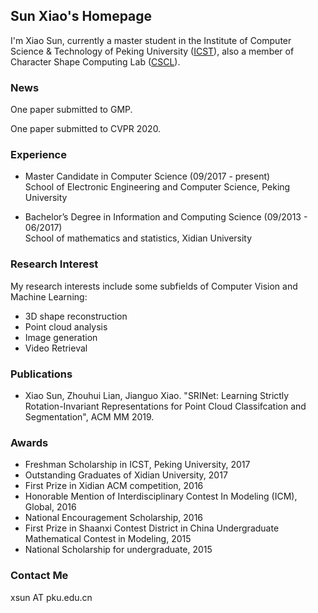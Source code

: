 ## Sun Xiao's Homepage

I'm Xiao Sun, currently a master student in the Institute of Computer Science & Technology of Peking University (<a href="http://www.icst.pku.edu.cn/">ICST</a>), also a member of Character Shape Computing Lab (<a href="http://59.108.48.27/cscl/">CSCL</a>).

### News
One paper submitted to GMP.

One paper submitted to CVPR 2020.

### Experience
* Master Candidate in Computer Science (09/2017 - present) <br/>
School of Electronic Engineering and Computer Science, Peking University

* Bachelor’s Degree in Information and Computing Science (09/2013 - 06/2017) <br/>
School of mathematics and statistics, Xidian University

### Research Interest
My research interests include some subfields of Computer Vision and Machine Learning:
* 3D shape reconstruction 
* Point cloud analysis
* Image generation
* Video Retrieval


### Publications
* Xiao Sun, Zhouhui Lian, Jianguo Xiao. "SRINet: Learning Strictly Rotation-Invariant Representations
for Point Cloud Classifcation and Segmentation", ACM MM 2019.


### Awards
* Freshman Scholarship in ICST, Peking University, 2017
* Outstanding Graduates of Xidian University, 2017
* First Prize in Xidian ACM competition, 2016
* Honorable Mention of Interdisciplinary Contest In Modeling (ICM), Global, 2016
* National Encouragement Scholarship, 2016
* First Prize in Shaanxi Contest District in China Undergraduate Mathematical Contest in Modeling, 2015
* National Scholarship for undergraduate, 2015

### Contact Me
xsun AT pku.edu.cn
